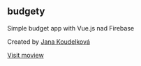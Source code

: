 ## budgety

Simple budget app with Vue.js nad Firebase

Created by [Jana Koudelková](http://www.janakoudelkova.cz)

[Visit moview](https://budgety-3c6fb.firebaseapp.com)

